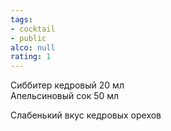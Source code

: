 ```yaml
---
tags:
- cocktail
- public
alco: null
rating: 1
---
```


Сиббитер кедровый 20 мл  
Апельсиновый сок 50 мл

Слабенький вкус кедровых орехов
